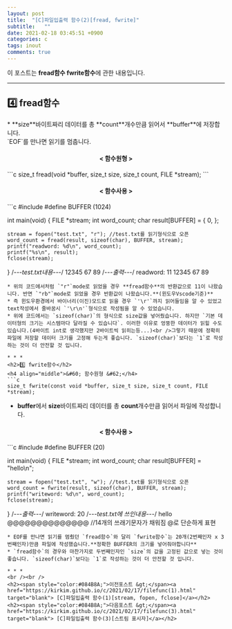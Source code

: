 ```yaml
---
layout: post
title:  "[C]파일입출력 함수(2)[fread, fwrite]"
subtitle:   ""
date: 2021-02-18 03:45:51 +0900
categories: c
tags: inout
comments: true
---
```


이 포스트는 **fread함수 fwrite함수**에 관한 내용입니다.

* * *
<h2>4️⃣ fread함수</h2>
* **size**바이트짜리 데이터를 총 **count**개수만큼 읽어서 **buffer**에 저장합니다.<br />`EOF`를 만나면 읽기를 멈춥니다.

<h4 align="middle">&#60; 함수원형 &#62;</h4>
```c
size_t fread(void *buffer, size_t size, size_t count, FILE *stream);
```

<h4 align="middle">&#60; 함수사용 &#62;</h4>
```c
#include <stdio.h>
#define BUFFER (1024)

int main(void)
{
    FILE *stream;
    int word_count;
    char result[BUFFER] = { 0, };

    stream = fopen("test.txt", "r"); //test.txt를 읽기형식으로 오픈
    word_count = fread(result, sizeof(char), BUFFER, stream);
    printf("readword: %d\n", word_count);
    printf("%s\n", result);
    fclose(stream);
}
/*---test.txt내용---*/
12345
67
89
/*---출력---*/
readword: 11
12345
67
89
```
* 위의 코드에서처럼 `"r"`mode로 읽었을 경우 **fread함수**의 반환값으로 11이 나왔습니다. 반면 `"rb"`mode로 읽었을 경우 반환값이 나왔습니다.**(윈도우Vscode기준)**
* 즉 윈도우환경에서 바이너리(이진)모드로 읽을 경우 `'\r'`까지 읽어들임을 알 수 있었고 text작성에서 줄바꿈시 `'\r\n'`형식으로 작성됨을 알 수 있었습니다.
* 위에 코드에서는 `sizeof(char)`의 형식으로 size값을 넣어줬습니다. 하지만 `기본 데이터형의 크기는 시스템마다 달라질 수 있습니다`. 이러한 이유로 엉뚱한 데이터가 읽힐 수도 있습니다.(4바이트 int로 생각했지만 2바이트씩 읽히는등...)<br />그렇기 때문에 정확히 파일에 저장할 데이터 크기를 고정해 두는게 좋습니다. `sizeof(char)`보다는 `1`로 작성하는 것이 더 안전할 것 입니다.

* * *
<h2>5️⃣ fwrite함수</h2>
<h4 align="middle">&#60; 함수원형 &#62;</h4>
```c
size_t fwrite(const void *buffer, size_t size, size_t count, FILE *stream);
```

* **buffer**에서 **size**바이트짜리 데이터를 총 **count**개수만큼 읽어서 파일에 작성합니다.
<h4 align="middle">&#60; 함수사용 &#62;</h4>
```c
#include <stdio.h>
#define BUFFER (20)

int main(void)
{
    FILE *stream;
    int word_count;
    char result[BUFFER] = "hello\n";

    stream = fopen("test.txt", "w"); //test.txt를 읽기형식으로 오픈
    word_count = fwrite(result, sizeof(char), BUFFER, stream);
    printf("writeword: %d\n", word_count);
	fclose(stream);
}
/*---출력---*/
writeword: 20
/*---test.txt에 쓰인내용---*/
hello
@@@@@@@@@@@@@@   //14개의 쓰래기문자가 채워짐 @로 단순하게 표현
```
* EOF를 만나면 읽기를 멈췄던 `fread함수`와 달리 `fwrite함수`는 20개(2번째인자 x 3번째인자)만큼 파일에 작성했습니다.**정확한 BUFFER의 크기를 넣어줘야합니다**
* `fread함수`의 경우와 마찬가지로 두번째인자인 `size`의 값을 고정된 값으로 넣는 것이 좋습니다. `sizeof(char)`보다는 `1`로 작성하는 것이 더 안전할 것 입니다.

* * *
<br /><br />
<h2><span style="color:#084B8A;">이전포스트 &gt;</span><a href="https://kirkim.github.io/c/2021/02/17/filefunc(1).html" target="blank"> [C]파일입출력 함수(1)[stream, fopen, fclose]</a></h2>
<h2><span style="color:#084B8A;">다음포스트 &gt;</span><a href="https://kirkim.github.io/c/2021/02/17/filefunc(3).html" target="blank"> [C]파일입출력 함수(3)[스트림 표시자]</a></h2>